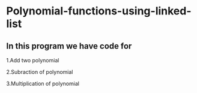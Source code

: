 <h1><a herf="https://github.com/deepakkumaran032004/polynomial-functions-using-linked-list/blob/main/.gitignore">Polynomial-functions-using-linked-list</a></h1>
<h2>In this program we have code for</h2> 
<p>1.Add two polynomial</p>
<p>2.Subraction of polynomial</p>
<p>3.Multiplication of polynomial</p>

